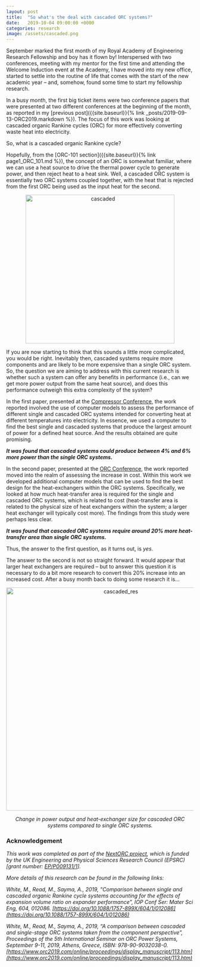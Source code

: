 ```yaml
---
layout: post
title:  "So what's the deal with cascaded ORC systems?"
date:   2019-10-04 09:00:00 +0000
categories: research
image: /assets/cascaded.png
---
```

September marked the first month of my Royal Academy of Engineering Research Fellowship and boy has it flown by! Interspersed with two conferences, meeting with my mentor for the first time and attending the Welcome Induction event at the Academy, I have moved into my new office, started to settle into the routine of life that comes with the start of the new academic year – and, somehow, found some time to start my fellowship research.

In a busy month, the first big ticket items were two conference papers that were presented at two different conferences at the beginning of the month, as reported in my [previous post]({{site.baseurl}}{% link _posts/2019-09-13-ORC2019.markdown %}). The focus of this work was looking at cascaded organic Rankine cycles (ORC) for more effectively converting waste heat into electricity.

So, what is a cascaded organic Rankine cycle?

Hopefully, from the [ORC-101 section]({{site.baseurl}}{% link page1_ORC_101.md %}), the concept of an ORC is somewhat familiar, where we can use a heat source to drive the thermal power cycle to generate power, and then reject heat to a heat sink. Well, a cascaded ORC system is essentially two ORC systems coupled together, with the heat that is rejected from the first ORC being used as the input heat for the second.

<p></p>
<div style="text-align:center">
	<img src="{{site.baseurl}}/assets/cascaded.png" alt="cascaded" style="width:400px;" />
</div>
<p></p>

If you are now starting to think that this sounds a little more complicated, you would be right. Inevitably then, cascaded systems require more components and are likely to be more expensive than a single ORC system. So, the question we are aiming to address with this current research is whether such a system can offer any benefits in performance (i.e., can we get more power output from the same heat source), and does this performance outweigh this extra complexity of the system?

In the first paper, presented at the [Compressor Conference](https://iopscience.iop.org/article/10.1088/1757-899X/604/1/012086), the work reported involved the use of computer models to assess the performance of different single and cascaded ORC systems intended for converting heat at different temperatures into electricity. In essence, we used a computer to find the best single and cascaded systems that produce the largest amount of power for a defined heat source. And the results obtained are quite promising.

**_It was found that cascaded systems could produce between 4% and 6% more power than the single ORC systems._**

In the second paper, presented at the [ORC Conference](https://www.orc2019.com/online/proceedings/display_manuscript/113.htm), the work reported moved into the realm of assessing the increase in cost. Within this work we developed additional computer models that can be used to find the best design for the heat-exchangers within the ORC systems. Specifically, we looked at how much heat-transfer area is required for the single and cascaded ORC systems, which is related to cost (heat-transfer area is related to the physical size of heat exchangers within the system; a larger heat exchanger will typically cost more). The findings from this study were perhaps less clear.

**_It was found that cascaded ORC systems require around 20% more heat-transfer area than single ORC systems._**

Thus, the answer to the first question, as it turns out, is *yes*. 

The answer to the second is not so straight forward. It would appear that larger heat exchangers are required – but to answer this question it is necessary to do a bit more research to convert this 20% increase into an increased cost. After a busy month back to doing some research it is...

<p></p>
<div style="text-align:center">
	<img src="{{site.baseurl}}/assets/cascaded_results.png" alt="cascaded_res" style="width:600px;" />
	<p><i>Change in power output and heat-exchanger size for cascaded ORC systems compared to single ORC systems.</i></p>
</div>
<p></p>

### Acknowledgement 
*This work was completed as part of the [NextORC project](https://www.city.ac.uk/nextorc), which is funded by the UK Engineering and Physical Sciences Research Council (EPSRC) [grant number: [EP/P009131/1](https://gow.epsrc.ukri.org/NGBOViewGrant.aspx?GrantRef=EP/P009131/1)].*

*More details of this research can be found in the following links:*

*White, M., Read, M., Sayma, A., 2019, "Comparison between single and cascaded organic Rankine cycle systems accounting for the effects of expansion volume ratio on expander performance", IOP Conf Ser: Mater Sci Eng, 604, 012086. [https://doi.org/10.1088/1757-899X/604/1/012086](https://doi.org/10.1088/1757-899X/604/1/012086)*

*White, M., Read, M., Sayma, A., 2019, “A comparison between cascaded and single-stage ORC systems taken from the component perspective”, Proceedings of the 5th International Seminar on ORC Power Systems, September 9-11, 2019, Athens, Greece, ISBN: 978-90-9032038-0. [https://www.orc2019.com/online/proceedings/display_manuscript/113.htm](https://www.orc2019.com/online/proceedings/display_manuscript/113.htm)*